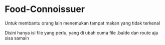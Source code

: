 # Food-Connoissuer
Untuk membantu orang lain menemukan tampat makan yang tidak terkenal

Disini hanya isi file yang perlu, yang di ubah cuma file .balde dan route aja sisa samain

